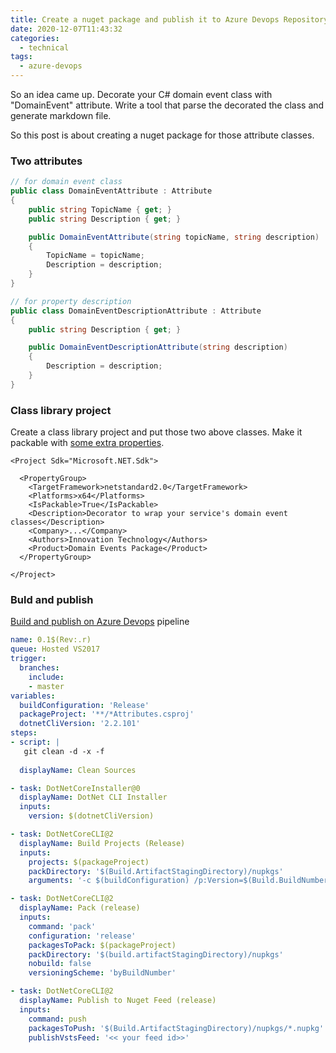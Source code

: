 ```yaml
---
title: Create a nuget package and publish it to Azure Devops Repository
date: 2020-12-07T11:43:32
categories:
  - technical
tags:
  - azure-devops
---
```



So an idea came up. Decorate your C\# domain event class with "DomainEvent" attribute. Write a tool that parse the decorated the class and generate markdown file. 

So this post is about creating a nuget package for those attribute classes. 

### Two attributes

```csharp
// for domain event class
public class DomainEventAttribute : Attribute
{
    public string TopicName { get; }
    public string Description { get; }

    public DomainEventAttribute(string topicName, string description)
    {
        TopicName = topicName;
        Description = description;
    }
}

// for property description
public class DomainEventDescriptionAttribute : Attribute
{
    public string Description { get; }

    public DomainEventDescriptionAttribute(string description)
    {
        Description = description;
    }
}
```

### Class library project

Create a class library project and put those two above classes. Make it packable with [some extra properties](https://docs.microsoft.com/en-us/nuget/quickstart/create-and-publish-a-package-using-visual-studio?tabs=netcore-cli).

```markup
<Project Sdk="Microsoft.NET.Sdk">

  <PropertyGroup>
    <TargetFramework>netstandard2.0</TargetFramework>
    <Platforms>x64</Platforms>
    <IsPackable>True</IsPackable>
    <Description>Decorator to wrap your service's domain event classes</Description>
    <Company>...</Company>
    <Authors>Innovation Technology</Authors>
    <Product>Domain Events Package</Product>
  </PropertyGroup>

</Project>
```

### Buld and publish

[Build and publish on Azure Devops](https://docs.microsoft.com/en-us/azure/devops/pipelines/artifacts/nuget?toc=%2Fazure%2Fdevops%2Fartifacts%2Ftoc.json&bc=%2Fazure%2Fdevops%2Fartifacts%2Fbreadcrumb%2Ftoc.json&view=azure-devops&tabs=yaml) pipeline

```yaml
name: 0.1$(Rev:.r)
queue: Hosted VS2017
trigger:
  branches:
    include:
    - master
variables:
  buildConfiguration: 'Release'
  packageProject: '**/*Attributes.csproj'
  dotnetCliVersion: '2.2.101'
steps:
- script: |
   git clean -d -x -f
    
  displayName: Clean Sources

- task: DotNetCoreInstaller@0
  displayName: DotNet CLI Installer
  inputs:
    version: $(dotnetCliVersion) 

- task: DotNetCoreCLI@2
  displayName: Build Projects (Release)
  inputs:
    projects: $(packageProject)
    packDirectory: '$(Build.ArtifactStagingDirectory)/nupkgs'
    arguments: '-c $(buildConfiguration) /p:Version=$(Build.BuildNumber) /p:PackageVersion=$(Build.BuildNumber)'

- task: DotNetCoreCLI@2
  displayName: Pack (release)
  inputs:
    command: 'pack'
    configuration: 'release'
    packagesToPack: $(packageProject)
    packDirectory: '$(build.artifactStagingDirectory)/nupkgs'
    nobuild: false
    versioningScheme: 'byBuildNumber'

- task: DotNetCoreCLI@2
  displayName: Publish to Nuget Feed (release)
  inputs:
    command: push
    packagesToPush: '$(Build.ArtifactStagingDirectory)/nupkgs/*.nupkg'
    publishVstsFeed: '<< your feed id>>'
```

